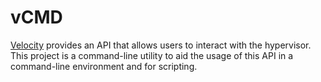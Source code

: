 # vCMD

[Velocity](https://github.com/zimsneexh/Velocity) provides an API that allows users to interact with the hypervisor. This project is a command-line utility to aid the usage of this API in a command-line environment and for scripting.